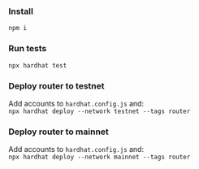 ### Install
`npm i`

### Run tests
`npx hardhat test`

### Deploy router to testnet

Add accounts to `hardhat.config.js` and:  
`npx hardhat deploy --network testnet --tags router`

### Deploy router to mainnet

Add accounts to `hardhat.config.js` and:  
`npx hardhat deploy --network mainnet --tags router`